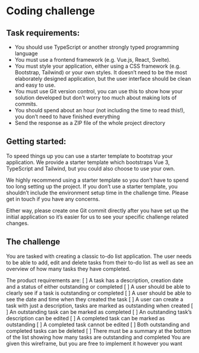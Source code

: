 # Coding challenge

## Task requirements:
- You should use TypeScript or another strongly typed programming language
- You must use a frontend framework (e.g. Vue.js, React, Svelte).
- You must style your application, either using a CSS framework (e.g. Bootstrap, Tailwind) or your own styles. It doesn’t need to be the most elaborately designed application, but the user interface should be clean and easy to use.
- You must use Git version control, you can use this to show how your solution
developed but don’t worry too much about making lots of commits.
- You should spend about an hour (not including the time to read this!), you
don’t need to have finished everything
- Send the response as a ZIP file of the whole project directory

## Getting started:
To speed things up you can use a starter template to bootstrap your application. We provide a starter template which bootstraps Vue 3, TypeScript and Tailwind, but you could also choose to use your own.

We highly recommend using a starter template so you don’t have to spend too long setting up the project. If you don’t use a starter template, you shouldn’t include the environment setup time in the challenge time. Please get in touch if you have any concerns.

Either way, please create one Git commit directly after you have set up the initial application so it’s easier for us to see your specific challenge related changes.

## The challenge
You are tasked with creating a classic to-do list application. The user needs to be able to add, edit and delete tasks from their to-do list as well as see an overview of how many tasks they have completed.

The product requirements are:
[ ] A task has a description, creation date and a status of either outstanding or completed
[ ] A user should be able to clearly see if a task is outstanding or completed
[ ] A user should be able to see the date and time when they created the task
[ ] A user can create a task with just a description, tasks are marked as outstanding when created
[ ] An outstanding task can be marked as completed
[ ] An outstanding task’s description can be edited
[ ] A completed task can be marked as outstanding
[ ] A completed task cannot be edited
[ ] Both outstanding and completed tasks can be deleted
[ ] There must be a summary at the bottom of the list showing how many tasks are
outstanding and completed
You are given this wireframe, but you are free to implement it however you want

